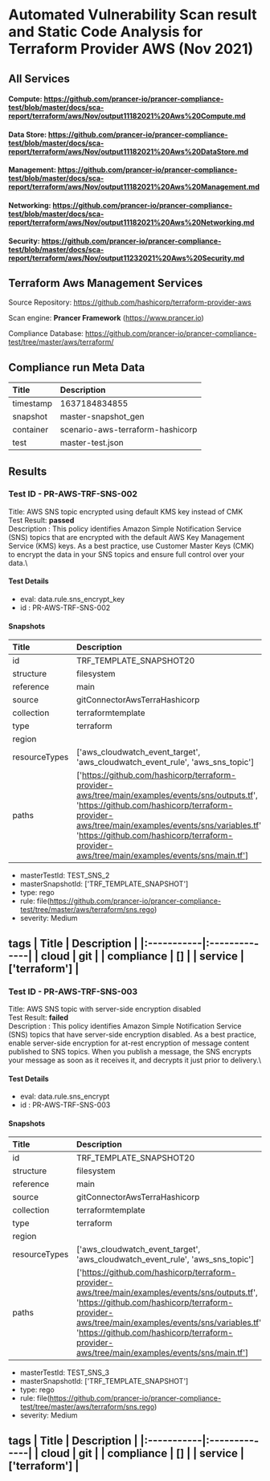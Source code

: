 # Automated Vulnerability Scan result and Static Code Analysis for Terraform Provider AWS (Nov 2021)

## All Services

#### Compute: https://github.com/prancer-io/prancer-compliance-test/blob/master/docs/sca-report/terraform/aws/Nov/output11182021%20Aws%20Compute.md
#### Data Store: https://github.com/prancer-io/prancer-compliance-test/blob/master/docs/sca-report/terraform/aws/Nov/output11182021%20Aws%20DataStore.md
#### Management: https://github.com/prancer-io/prancer-compliance-test/blob/master/docs/sca-report/terraform/aws/Nov/output11182021%20Aws%20Management.md
#### Networking: https://github.com/prancer-io/prancer-compliance-test/blob/master/docs/sca-report/terraform/aws/Nov/output11182021%20Aws%20Networking.md
#### Security: https://github.com/prancer-io/prancer-compliance-test/blob/master/docs/sca-report/terraform/aws/Nov/output11232021%20Aws%20Security.md
## Terraform Aws Management Services 

Source Repository: https://github.com/hashicorp/terraform-provider-aws

Scan engine: **Prancer Framework** (https://www.prancer.io)

Compliance Database: https://github.com/prancer-io/prancer-compliance-test/tree/master/aws/terraform/

## Compliance run Meta Data
| Title     | Description         |
|:----------|:--------------------|
| timestamp | 1637184834855       |
| snapshot  | master-snapshot_gen |
| container | scenario-aws-terraform-hashicorp |
| test      | master-test.json    |

## Results

### Test ID - PR-AWS-TRF-SNS-002
Title: AWS SNS topic encrypted using default KMS key instead of CMK\
Test Result: **passed**\
Description : This policy identifies Amazon Simple Notification Service (SNS) topics that are encrypted with the default AWS Key Management Service (KMS) keys. As a best practice, use Customer Master Keys (CMK) to encrypt the data in your SNS topics and ensure full control over your data.\

#### Test Details
- eval: data.rule.sns_encrypt_key
- id : PR-AWS-TRF-SNS-002

#### Snapshots
| Title         | Description                                                                                                                                                                                                                                                                                     |
|:--------------|:------------------------------------------------------------------------------------------------------------------------------------------------------------------------------------------------------------------------------------------------------------------------------------------------|
| id            | TRF_TEMPLATE_SNAPSHOT20                                                                                                                                                                                                                                                                         |
| structure     | filesystem                                                                                                                                                                                                                                                                                      |
| reference     | main                                                                                                                                                                                                                                                                                            |
| source        | gitConnectorAwsTerraHashicorp                                                                                                                                                                                                                                                                   |
| collection    | terraformtemplate                                                                                                                                                                                                                                                                               |
| type          | terraform                                                                                                                                                                                                                                                                                       |
| region        |                                                                                                                                                                                                                                                                                                 |
| resourceTypes | ['aws_cloudwatch_event_target', 'aws_cloudwatch_event_rule', 'aws_sns_topic']                                                                                                                                                                                                                   |
| paths         | ['https://github.com/hashicorp/terraform-provider-aws/tree/main/examples/events/sns/outputs.tf', 'https://github.com/hashicorp/terraform-provider-aws/tree/main/examples/events/sns/variables.tf', 'https://github.com/hashicorp/terraform-provider-aws/tree/main/examples/events/sns/main.tf'] |

- masterTestId: TEST_SNS_2
- masterSnapshotId: ['TRF_TEMPLATE_SNAPSHOT']
- type: rego
- rule: file(https://github.com/prancer-io/prancer-compliance-test/tree/master/aws/terraform/sns.rego)
- severity: Medium

tags
| Title      | Description   |
|:-----------|:--------------|
| cloud      | git           |
| compliance | []            |
| service    | ['terraform'] |
----------------------------------------------------------------


### Test ID - PR-AWS-TRF-SNS-003
Title: AWS SNS topic with server-side encryption disabled\
Test Result: **failed**\
Description : This policy identifies Amazon Simple Notification Service (SNS) topics that have server-side encryption disabled. As a best practice, enable server-side encryption for at-rest encryption of message content published to SNS topics. When you publish a message, the SNS encrypts your message as soon as it receives it, and decrypts it just prior to delivery.\

#### Test Details
- eval: data.rule.sns_encrypt
- id : PR-AWS-TRF-SNS-003

#### Snapshots
| Title         | Description                                                                                                                                                                                                                                                                                     |
|:--------------|:------------------------------------------------------------------------------------------------------------------------------------------------------------------------------------------------------------------------------------------------------------------------------------------------|
| id            | TRF_TEMPLATE_SNAPSHOT20                                                                                                                                                                                                                                                                         |
| structure     | filesystem                                                                                                                                                                                                                                                                                      |
| reference     | main                                                                                                                                                                                                                                                                                            |
| source        | gitConnectorAwsTerraHashicorp                                                                                                                                                                                                                                                                   |
| collection    | terraformtemplate                                                                                                                                                                                                                                                                               |
| type          | terraform                                                                                                                                                                                                                                                                                       |
| region        |                                                                                                                                                                                                                                                                                                 |
| resourceTypes | ['aws_cloudwatch_event_target', 'aws_cloudwatch_event_rule', 'aws_sns_topic']                                                                                                                                                                                                                   |
| paths         | ['https://github.com/hashicorp/terraform-provider-aws/tree/main/examples/events/sns/outputs.tf', 'https://github.com/hashicorp/terraform-provider-aws/tree/main/examples/events/sns/variables.tf', 'https://github.com/hashicorp/terraform-provider-aws/tree/main/examples/events/sns/main.tf'] |

- masterTestId: TEST_SNS_3
- masterSnapshotId: ['TRF_TEMPLATE_SNAPSHOT']
- type: rego
- rule: file(https://github.com/prancer-io/prancer-compliance-test/tree/master/aws/terraform/sns.rego)
- severity: Medium

tags
| Title      | Description   |
|:-----------|:--------------|
| cloud      | git           |
| compliance | []            |
| service    | ['terraform'] |
----------------------------------------------------------------

